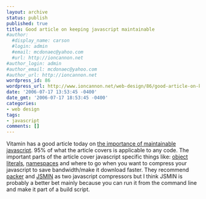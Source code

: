 ```yaml
---
layout: archive
status: publish
published: true
title: Good article on keeping javascript maintainable
#author:
  #display_name: carson
  #login: admin
  #email: mcdonaec@yahoo.com
  #url: http://ioncannon.net
#author_login: admin
#author_email: mcdonaec@yahoo.com
#author_url: http://ioncannon.net
wordpress_id: 86
wordpress_url: http://www.ioncannon.net/web-design/86/good-article-on-keeping-javascript-maintainable/
date: '2006-07-17 13:53:45 -0400'
date_gmt: '2006-07-17 18:53:45 -0400'
categories:
- web design
tags:
- javascript
comments: []
---
```

Vitamin has a good article today on <a href="http://www.thinkvitamin.com/features/dev/the-importance-of-maintainable-javascript">the importance of maintainable javascript</a>. 95% of what the article covers is applicable to any code. The important parts of the article cover javascript specific things like: <a href="http://www.wait-till-i.com/index.php?p=239">object literals</a>, <a href="http://www.dustindiaz.com/namespace-your-javascript/">namespaces</a> and where to go when you want to compress your javascript to save bandwidth/make it download faster. They recommend <a href="http://dean.edwards.name/packer/">packer</a> and <a href="http://javascript.crockford.com/jsmin.html">JSMIN</a> as two javascript compressors but I think JSMIN is probably a better bet mainly because you can run it from the command line and make it part of a build script.


